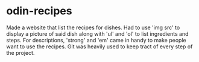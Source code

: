 # odin-recipes

Made a website that list the recipes for dishes.
Had to use 'img src' to display a picture of said dish along with 'ul' and 'ol' to list ingredients and steps. For descriptions, 'strong' and 'em' came in handy to make people want to use the recipes. Git was heavily used to keep tract of every step of the project.